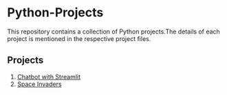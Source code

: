 # Python-Projects

This repository contains a collection of Python projects.The details of each project is mentioned in the respective project files.

## Projects

1. [Chatbot with Streamlit](https://github.com/aasritha04/Python-Projects/tree/main/Chatbot%20with%20Streamlit)
2. [Space Invaders](https://github.com/aasritha04/Python-Projects/tree/main/Space%20Invaders)
